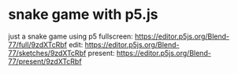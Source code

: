 # snake game with p5.js
 just a snake game using p5
fullscreen: https://editor.p5js.org/Blend-77/full/9zdXTcRbf
edit: https://editor.p5js.org/Blend-77/sketches/9zdXTcRbf
present: https://editor.p5js.org/Blend-77/present/9zdXTcRbf
